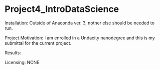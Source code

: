 # Project4_IntroDataScience

Installation:
Outside of Anaconda ver. 3, nother else should be needed to run.

Project Motivation:
I am enrolled in a Undacity nanodegree and this is my submittal for the current project.

Results:

Licensing:
NONE

